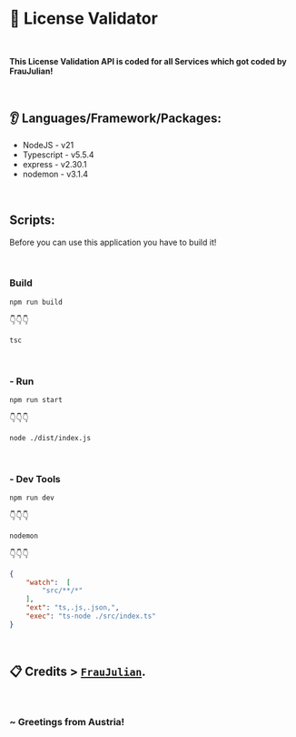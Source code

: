 # 🤖 License Validator

<br>

**This License Validation API is coded for all Services which got coded by FrauJulian!**

<br>

## 👂 Languages/Framework/Packages:
- NodeJS - v21
- Typescript - v5.5.4
- express - v2.30.1
- nodemon - v3.1.4

<br>

## Scripts:

Before you can use this application you have to build it!

</br>

###  Build

```bash
npm run build
```
👇👇👇
```bash
tsc
```

</br>


### - Run

```bash
npm run start
```
👇👇👇
```bash
node ./dist/index.js
```

</br>

### - Dev Tools

```bash
npm run dev
```
👇👇👇
```bash
nodemon
```
👇👇👇
```json
{
    "watch":  [
        "src/**/*"
    ],
    "ext": "ts,.js,.json,",
    "exec": "ts-node ./src/index.ts"
}
```

<br>

## 📋 Credits > [`FrauJulian`](https://github.com/FrauJulian).

<br>

### ~ Greetings from Austria!


